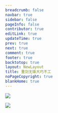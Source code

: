 ```yaml
---
breadcrumb: false
navbar: true
sidebar: false
pageInfo: false
contributor: true
editLink: true
updateTime: true
prev: true
next: true
comment: true
footer: true
backtotop: true
layout: NewLayout
title: 重剑无锋大巧不工
noPageCopyright: true
blankHome: true
---
```


[//]: # (<MacbookAir/>)
[//]: # (![]&#40;https://img.springlearn.cn/blog/learn_1648126927000.png&#41;)

[//]: # (<Coding/>)

<Djt/>


![](https://img.springlearn.cn/blog/learn_1610273706000.png)


![](https://img.springlearn.cn/blog/learn_1610273619000.png)


<DownloadBtn url='https://nodejs.org/dist/v15.9.0/node-v15.9.0.pkg' />
